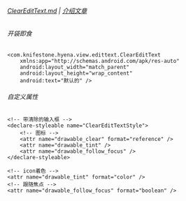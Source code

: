 ###### [ClearEditText.md][file] | [介绍文章][blog]

###### 开袋即食

```
<com.knifestone.hyena.view.edittext.ClearEditText
    xmlns:app="http://schemas.android.com/apk/res-auto"
    android:layout_width="match_parent"
    android:layout_height="wrap_content"
    android:text="默认的" />
```

###### 自定义属性
```
<!-- 带清除的输入框 -->
<declare-styleable name="ClearEditTextStyle">
    <!-- 图标 -->
    <attr name="drawable_clear" format="reference" />
    <attr name="drawable_tint" />
    <attr name="drawable_follow_focus" />
</declare-styleable>

<!-- icon着色 -->
<attr name="drawable_tint" format="color" />
<!-- 跟随焦点 -->
<attr name="drawable_follow_focus" format="boolean" />
```

[file]: https://github.com/KnifeStone/Hyena/blob/master/hyenalibrary/src/main/java/com/knifestone/hyena/view/edittext/ClearEditText.java
[blog]: http://www.jianshu.com/p/6e93bc14b18f

